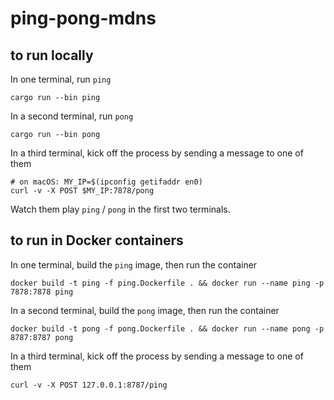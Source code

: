 # ping-pong-mdns

## to run locally

In one terminal, run `ping`

```
cargo run --bin ping
```

In a second terminal, run `pong`

```
cargo run --bin pong
```

In a third terminal, kick off the process by sending a message to one of them

```
# on macOS: MY_IP=$(ipconfig getifaddr en0)
curl -v -X POST $MY_IP:7878/pong
```

Watch them play `ping` / `pong` in the first two terminals.

## to run in Docker containers

In one terminal, build the `ping` image, then run the container

```
docker build -t ping -f ping.Dockerfile . && docker run --name ping -p 7878:7878 ping
```

In a second terminal, build the `pong` image, then run the container

```
docker build -t pong -f pong.Dockerfile . && docker run --name pong -p 8787:8787 pong
```

In a third terminal, kick off the process by sending a message to one of them

```
curl -v -X POST 127.0.0.1:8787/ping
```